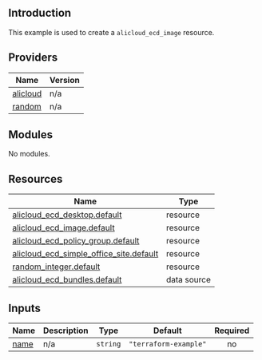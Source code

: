 ## Introduction

This example is used to create a `alicloud_ecd_image` resource.

<!-- BEGIN_TF_DOCS -->
## Providers

| Name | Version |
|------|---------|
| <a name="provider_alicloud"></a> [alicloud](#provider\_alicloud) | n/a |
| <a name="provider_random"></a> [random](#provider\_random) | n/a |

## Modules

No modules.

## Resources

| Name | Type |
|------|------|
| [alicloud_ecd_desktop.default](https://registry.terraform.io/providers/aliyun/alicloud/latest/docs/resources/ecd_desktop) | resource |
| [alicloud_ecd_image.default](https://registry.terraform.io/providers/aliyun/alicloud/latest/docs/resources/ecd_image) | resource |
| [alicloud_ecd_policy_group.default](https://registry.terraform.io/providers/aliyun/alicloud/latest/docs/resources/ecd_policy_group) | resource |
| [alicloud_ecd_simple_office_site.default](https://registry.terraform.io/providers/aliyun/alicloud/latest/docs/resources/ecd_simple_office_site) | resource |
| [random_integer.default](https://registry.terraform.io/providers/hashicorp/random/latest/docs/resources/integer) | resource |
| [alicloud_ecd_bundles.default](https://registry.terraform.io/providers/aliyun/alicloud/latest/docs/data-sources/ecd_bundles) | data source |

## Inputs

| Name | Description | Type | Default | Required |
|------|-------------|------|---------|:--------:|
| <a name="input_name"></a> [name](#input\_name) | n/a | `string` | `"terraform-example"` | no |
<!-- END_TF_DOCS -->    